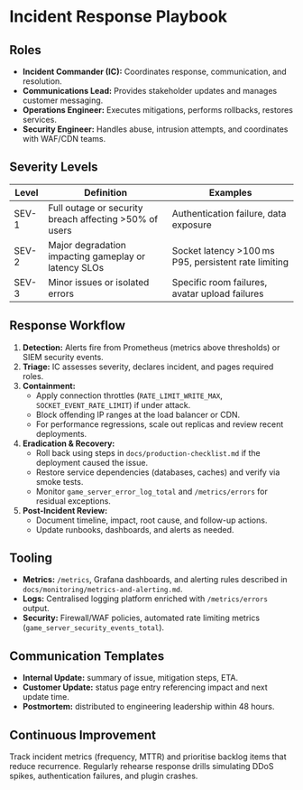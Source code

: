 # Incident Response Playbook

## Roles

- **Incident Commander (IC):** Coordinates response, communication, and resolution.
- **Communications Lead:** Provides stakeholder updates and manages customer messaging.
- **Operations Engineer:** Executes mitigations, performs rollbacks, restores services.
- **Security Engineer:** Handles abuse, intrusion attempts, and coordinates with WAF/CDN teams.

## Severity Levels

| Level | Definition | Examples |
| --- | --- | --- |
| SEV-1 | Full outage or security breach affecting >50% of users | Authentication failure, data exposure |
| SEV-2 | Major degradation impacting gameplay or latency SLOs | Socket latency >100 ms P95, persistent rate limiting |
| SEV-3 | Minor issues or isolated errors | Specific room failures, avatar upload failures |

## Response Workflow

1. **Detection:** Alerts fire from Prometheus (metrics above thresholds) or SIEM security events.
2. **Triage:** IC assesses severity, declares incident, and pages required roles.
3. **Containment:**
   - Apply connection throttles (`RATE_LIMIT_WRITE_MAX`, `SOCKET_EVENT_RATE_LIMIT`) if under attack.
   - Block offending IP ranges at the load balancer or CDN.
   - For performance regressions, scale out replicas and review recent deployments.
4. **Eradication & Recovery:**
   - Roll back using steps in `docs/production-checklist.md` if the deployment caused the issue.
   - Restore service dependencies (databases, caches) and verify via smoke tests.
   - Monitor `game_server_error_log_total` and `/metrics/errors` for residual exceptions.
5. **Post-Incident Review:**
   - Document timeline, impact, root cause, and follow-up actions.
   - Update runbooks, dashboards, and alerts as needed.

## Tooling

- **Metrics:** `/metrics`, Grafana dashboards, and alerting rules described in `docs/monitoring/metrics-and-alerting.md`.
- **Logs:** Centralised logging platform enriched with `/metrics/errors` output.
- **Security:** Firewall/WAF policies, automated rate limiting metrics (`game_server_security_events_total`).

## Communication Templates

- **Internal Update:** summary of issue, mitigation steps, ETA.
- **Customer Update:** status page entry referencing impact and next update time.
- **Postmortem:** distributed to engineering leadership within 48 hours.

## Continuous Improvement

Track incident metrics (frequency, MTTR) and prioritise backlog items that reduce recurrence. Regularly rehearse response drills simulating DDoS spikes, authentication failures, and plugin crashes.
